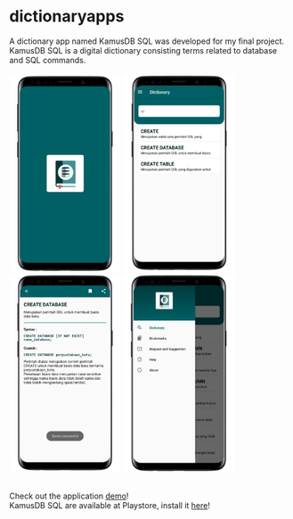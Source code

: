 # dictionaryapps
A dictionary app named KamusDB SQL was developed for my final project. KamusDB SQL is a digital dictionary consisting terms related to database and SQL commands. <br>
<br>
<img src="https://github.com/alfiyahqz/dictionaryapps/blob/master/documentation/ss1.png" width = "200">
<img src="https://github.com/alfiyahqz/dictionaryapps/blob/master/documentation/ss2.png" width = "200">
<img src="https://github.com/alfiyahqz/dictionaryapps/blob/master/documentation/ss3.png" width = "200">
<img src="https://github.com/alfiyahqz/dictionaryapps/blob/master/documentation/ss4.png" width = "200">


<br> 
Check out the application <a href="https://youtu.be/_wuJfxvm6e8">demo</a>!

<br> 
KamusDB SQL are available at Playstore, install it <a href="https://play.google.com/store/apps/details?id=com.alfiyah.dictionaryapps">here</a>!

